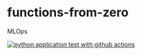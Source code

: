 # functions-from-zero
MLOps

[![python application test with github actions](https://github.com/01010010obin/functions-from-zero/actions/workflows/main.yml/badge.svg)](https://github.com/01010010obin/functions-from-zero/actions/workflows/main.yml)

